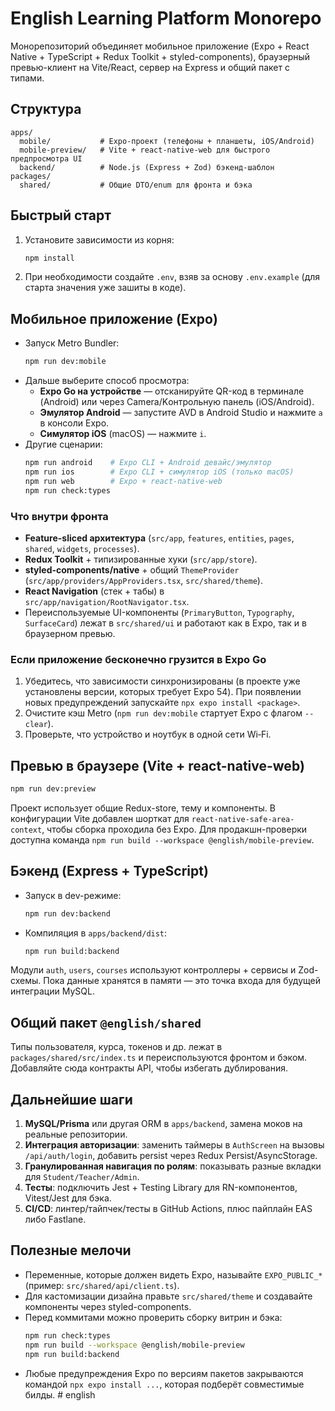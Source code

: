 ﻿# English Learning Platform Monorepo

Монорепозиторий объединяет мобильное приложение (Expo + React Native + TypeScript + Redux Toolkit + styled-components), браузерный превью-клиент на Vite/React, сервер на Express и общий пакет с типами.

## Структура

```
apps/
  mobile/           # Expo-проект (телефоны + планшеты, iOS/Android)
  mobile-preview/   # Vite + react-native-web для быстрого предпросмотра UI
  backend/          # Node.js (Express + Zod) бэкенд-шаблон
packages/
  shared/           # Общие DTO/enum для фронта и бэка
```

## Быстрый старт

1. Установите зависимости из корня:
   ```bash
   npm install
   ```
2. При необходимости создайте `.env`, взяв за основу `.env.example` (для старта значения уже зашиты в коде).

## Мобильное приложение (Expo)

- Запуск Metro Bundler:
  ```bash
  npm run dev:mobile
  ```
- Дальше выберите способ просмотра:
  - **Expo Go на устройстве** — отсканируйте QR-код в терминале (Android) или через Camera/Kонтрольную панель (iOS/Android).
  - **Эмулятор Android** — запустите AVD в Android Studio и нажмите `a` в консоли Expo.
  - **Симулятор iOS** (macOS) — нажмите `i`.
- Другие сценарии:
  ```bash
  npm run android    # Expo CLI + Android девайс/эмулятор
  npm run ios        # Expo CLI + симулятор iOS (только macOS)
  npm run web        # Expo + react-native-web
  npm run check:types
  ```

### Что внутри фронта

- **Feature-sliced архитектура** (`src/app`, `features`, `entities`, `pages`, `shared`, `widgets`, `processes`).
- **Redux Toolkit** + типизированные хуки (`src/app/store`).
- **styled-components/native** + общий `ThemeProvider` (`src/app/providers/AppProviders.tsx`, `src/shared/theme`).
- **React Navigation** (стек + табы) в `src/app/navigation/RootNavigator.tsx`.
- Переиспользуемые UI-компоненты (`PrimaryButton`, `Typography`, `SurfaceCard`) лежат в `src/shared/ui` и работают как в Expo, так и в браузерном превью.

### Если приложение бесконечно грузится в Expo Go

1. Убедитесь, что зависимости синхронизированы (в проекте уже установлены версии, которых требует Expo 54). При появлении новых предупреждений запускайте `npx expo install <package>`.
2. Очистите кэш Metro (`npm run dev:mobile` стартует Expo с флагом `--clear`).
3. Проверьте, что устройство и ноутбук в одной сети Wi‑Fi.

## Превью в браузере (Vite + react-native-web)

```bash
npm run dev:preview
```

Проект использует общие Redux-store, тему и компоненты. В конфигурации Vite добавлен шорткат для `react-native-safe-area-context`, чтобы сборка проходила без Expo. Для продакшн-проверки доступна команда `npm run build --workspace @english/mobile-preview`.

## Бэкенд (Express + TypeScript)

- Запуск в dev-режиме:
  ```bash
  npm run dev:backend
  ```
- Компиляция в `apps/backend/dist`:
  ```bash
  npm run build:backend
  ```

Модули `auth`, `users`, `courses` используют контроллеры + сервисы и Zod-схемы. Пока данные хранятся в памяти — это точка входа для будущей интеграции MySQL.

## Общий пакет `@english/shared`

Типы пользователя, курса, токенов и др. лежат в `packages/shared/src/index.ts` и переиспользуются фронтом и бэком. Добавляйте сюда контракты API, чтобы избегать дублирования.

## Дальнейшие шаги

1. **MySQL/Prisma** или другая ORM в `apps/backend`, замена моков на реальные репозитории.
2. **Интеграция авторизации**: заменить таймеры в `AuthScreen` на вызовы `/api/auth/login`, добавить persist через Redux Persist/AsyncStorage.
3. **Гранулированная навигация по ролям**: показывать разные вкладки для `Student/Teacher/Admin`.
4. **Тесты**: подключить Jest + Testing Library для RN-компонентов, Vitest/Jest для бэка.
5. **CI/CD**: линтер/тайпчек/тесты в GitHub Actions, плюс пайплайн EAS либо Fastlane.

## Полезные мелочи

- Переменные, которые должен видеть Expo, называйте `EXPO_PUBLIC_*` (пример: `src/shared/api/client.ts`).
- Для кастомизации дизайна правьте `src/shared/theme` и создавайте компоненты через styled-components.
- Перед коммитами можно проверить сборку витрин и бэка:
  ```bash
  npm run check:types
  npm run build --workspace @english/mobile-preview
  npm run build:backend
  ```
- Любые предупреждения Expo по версиям пакетов закрываются командой `npx expo install ...`, которая подберёт совместимые билды.
#   e n g l i s h  
 